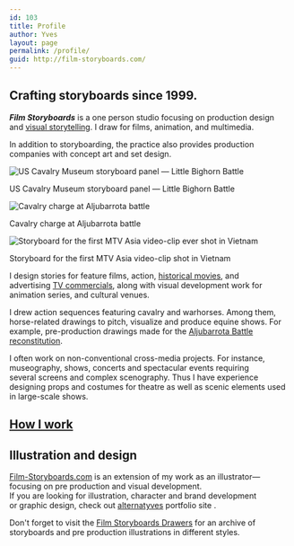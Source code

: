 ```yaml
---
id: 103
title: Profile
author: Yves
layout: page
permalink: /profile/
guid: http://film-storyboards.com/
---
```

## Crafting storyboards since 1999.

_**Film Storyboards**_ is a one person studio focusing on production design and [visual storytelling](https://film-storyboards.com/portfolio "Film Storyboards and Production Design Portfolio"). I draw for films, animation, and multimedia.

In addition to storyboarding, the practice also provides production companies with concept art and set design.

![US Cavalry Museum storyboard panel — Little Bighorn Battle](/wp-content/uploads/2019/03/US_Cavalry-Museum_storyboard_Panel-3-7.jpg)
<figcaption>US Cavalry Museum storyboard panel — Little Bighorn Battle</figcaption>

![Cavalry charge at Aljubarrota battle](/wp-content/uploads/2012/06/charge+cavalry+Aljubarrota.jpg)
<figcaption>Cavalry charge at Aljubarrota battle</figcaption>

![Storyboard for the first MTV Asia video-clip ever shot in Vietnam](/wp-content/uploads/2010/09/MTV-asia-storyboard.jpg)
<figcaption>Storyboard for the first MTV Asia video-clip shot in Vietnam</figcaption>

I design stories for feature films, action, [historical movies](https://film-storyboards.com/?s=historical "historical"), and advertising [TV commercials](/?s=tv+commercial "TV Commercials / Film Storyboards - Production Design"), along with visual development work for animation series, and cultural venues.

I drew action sequences featuring cavalry and warhorses. Among them, horse-related drawings to pitch, visualize and produce equine shows. For example, pre-production drawings made for the [Aljubarrota Battle reconstitution](/aljubarrota-battle/ "Aljubarrota Royal Battle").

I often work on non-conventional cross-media projects. For instance, museography, shows, concerts and spectacular events requiring several screens and complex scenography. Thus I have experience designing props and costumes for theatre as well as scenic elements used in large-scale shows.

## [How I work](/process/ "How I work")

## Illustration and design

[Film-Storyboards.com](/ "Crafting Storyboards") is an extension of my work as an illustrator—focusing on pre production and visual development.  
If you are looking for illustration, character and brand development or graphic design, check out [alternatyves](https://alternatyves.com) portfolio site .

Don't forget to visit the [Film Storyboards Drawers](https://film-storyboards.be "Film Storyboards Drawers") for an archive of storyboards and pre production illustrations in different styles.
